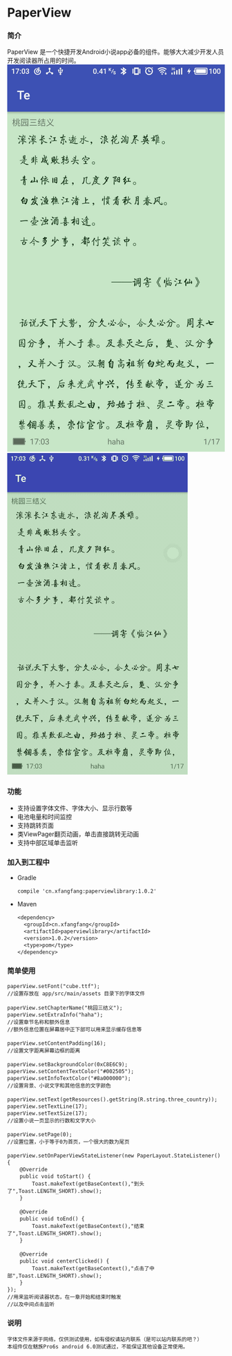 # PaperView


### 简介

 PaperView 是一个快捷开发Android小说app必备的组件。能够大大减少开发人员开发阅读器所占用的时间。
 ![shot](https://github.com/xfangfang/PaperView/blob/master/readme/shot.jpg?raw=true)
 ![gif](https://github.com/xfangfang/PaperView/blob/master/readme/anim.gif?raw=true)


### 功能

- 支持设置字体文件、字体大小、显示行数等
- 电池电量和时间监控
- 支持跳转页面
- 类ViewPager翻页动画，单击直接跳转无动画
- 支持中部区域单击监听

### 加入到工程中

- Gradle

      compile 'cn.xfangfang:paperviewlibrary:1.0.2'
      
- Maven

      <dependency>
        <groupId>cn.xfangfang</groupId>
        <artifactId>paperviewlibrary</artifactId>
        <version>1.0.2</version>
        <type>pom</type>
      </dependency>
  
  
### 简单使用

    paperView.setFont("cube.ttf");
    //设置存放在 app/src/main/assets 目录下的字体文件
    
    paperView.setChapterName("桃园三结义");
    paperView.setExtraInfo("haha");
    //设置章节名称和额外信息
    //额外信息位置在屏幕居中正下部可以用来显示缓存信息等
    
    paperView.setContentPadding(16);
    //设置文字距离屏幕边框的距离
    
    paperView.setBackgroundColor(0xC8E6C9);
    paperView.setContentTextColor("#002505");
    paperView.setInfoTextColor("#8a000000");
    //设置背景、小说文字和其他信息的文字颜色
    
    paperView.setText(getResources().getString(R.string.three_country));
    paperView.setTextLine(17);
    paperView.setTextSize(17);
    //设置小说一页显示的行数和文字大小

    paperView.setPage(0);
    //设置位置，小于等于0为首页，一个很大的数为尾页
    
    paperView.setOnPaperViewStateListener(new PaperLayout.StateListener() {
        @Override
        public void toStart() {
            Toast.makeText(getBaseContext(),"到头了",Toast.LENGTH_SHORT).show();
        }
    
        @Override
        public void toEnd() {
            Toast.makeText(getBaseContext(),"结束了",Toast.LENGTH_SHORT).show();
        }
    
        @Override
        public void centerClicked() {
            Toast.makeText(getBaseContext(),"点击了中部",Toast.LENGTH_SHORT).show();
        }
    });
    //用来监听阅读器状态，在一章开始和结束时触发
    //以及中间点击监听
    
### 说明
    字体文件来源于网络，仅供测试使用，如有侵权请站内联系（是可以站内联系的吧？）
    本组件仅在魅族Pro6s android 6.0测试通过，不能保证其他设备正常使用。
    
    

